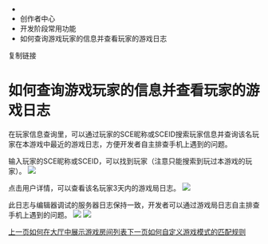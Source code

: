   * [](/)
  * 创作者中心
  * 开发阶段常用功能
  * 如何查询游戏玩家的信息并查看玩家的游戏日志

复制链接

# 如何查询游戏玩家的信息并查看玩家的游戏日志

在玩家信息查询里，可以通过玩家的SCE昵称或SCEID搜索玩家信息并查询该名玩家在本游戏中最近的游戏日志，方便开发者自主排查手机上遇到的问题。

输入玩家的SCE昵称或SCEID，可以找到玩家（注意只能搜索到玩过本游戏的玩家）。
![](https://doc.sce.xd.com/assets/images/搜索玩家信息-935dc8e5263597ccaf5b377d1318ed5e.jpg)

点击用户详情，可以查看该名玩家3天内的游戏局日志。
![](https://doc.sce.xd.com/assets/images/用户详情-12b26492e9dd37399811f0a5d4f89928.png)

此日志与编辑器调试的服务器日志保持一致，开发者可以通过游戏局日志自主排查手机上遇到的问题。
![](https://doc.sce.xd.com/assets/images/服务端日志-0c1f7222017b88a25b165220a9d0cfe5.png)
![](https://doc.sce.xd.com/assets/images/完整日志-e9999f6913f3bf8ec049a912470a6ae4.png)

[上一页如何在大厅中展示游戏房间列表](/Manual/Developer/DevStage/RoomMode)[下一页如何自定义游戏模式的匹配规则](/Manual/Developer/DevStage/MatchPattern)


